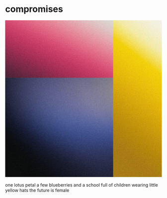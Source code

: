 # compromises

![](/images/gradients.PNG)

one lotus petal
a few blueberries
and a school full of
children wearing
little yellow hats
the future is female